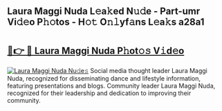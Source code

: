 ## Laura Maggi Nuda L𝚎a𝚔ed N𝚞𝚍e - Part-umr Vi𝚍𝚎o P𝚑𝚘tos - H𝚘𝚝 O𝚗𝚕yf𝚊ns L𝚎a𝚔s a28a1

# <h2><a href="http://kfcbz5k.oniu.top/?m=Laura+Maggi+Nuda">🔗👉 🔴 Laura Maggi Nuda P𝚑ot𝚘𝚜 V𝚒d𝚎o</a></h2>

[![Laura Maggi Nuda Nu𝚍e𝚜](https://i.imgur.com/0qMVB7G.gif)](http://kfcbz5k.oniu.top/?m=Laura+Maggi+Nuda)
Social media thought leader Laura Maggi Nuda, recognized for disseminating dance and lifestyle information, featuring presentations and blogs. Community leader Laura Maggi Nuda, recognized for their leadership and dedication to improving their community.  
